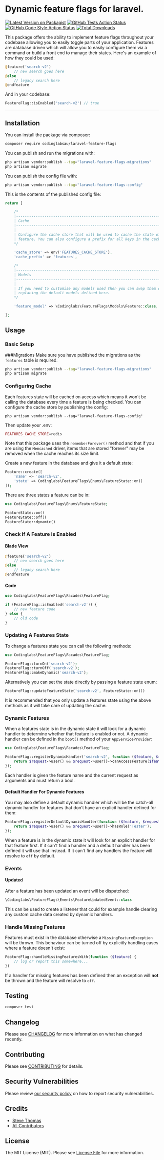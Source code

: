# Dynamic feature flags for laravel.

[![Latest Version on Packagist](https://img.shields.io/packagist/v/codinglabsau/laravel-feature-flags.svg?style=flat-square)](https://packagist.org/packages/codinglabsau/laravel-feature-flags)
[![GitHub Tests Action Status](https://img.shields.io/github/workflow/status/codinglabsau/laravel-feature-flags/run-tests?label=tests)](https://github.com/codinglabsau/laravel-feature-flags/actions?query=workflow%3Arun-tests+branch%3Amain)
[![GitHub Code Style Action Status](https://img.shields.io/github/workflow/status/codinglabsau/laravel-feature-flags/Check%20&%20fix%20styling?label=code%20style)](https://github.com/codinglabsau/laravel-feature-flags/actions?query=workflow%3A"Check+%26+fix+styling"+branch%3Amain)
[![Total Downloads](https://img.shields.io/packagist/dt/codinglabsau/laravel-feature-flags.svg?style=flat-square)](https://packagist.org/packages/codinglabsau/laravel-feature-flags)

This package offers the ability to implement feature flags throughout your codebase allowing you to easily toggle parts of your application. Features are database driven which will allow you to easily configure them via a command or build a front end to manage their states. Here's an example of how they could be used:

```php
@feature('search-v2')
    // new search goes here
@else
    // legacy search here
@endfeature
```
And in your codebase:
```php
FeatureFlag::isEnabled('search-v2') // true
```
___
## Installation

You can install the package via composer:

```bash
composer require codinglabsau/laravel-feature-flags
```

You can publish and run the migrations with:

```bash
php artisan vendor:publish --tag="laravel-feature-flags-migrations"
php artisan migrate
```

You can publish the config file with:

```bash
php artisan vendor:publish --tag="laravel-feature-flags-config"
```

This is the contents of the published config file:

```php
return [

    /*
    |--------------------------------------------------------------------------
    | Cache
    |--------------------------------------------------------------------------
    |
    | Configure the cache store that will be used to cache the state of a
    | feature. You can also configure a prefix for all keys in the cache.
    */

    'cache_store' => env('FEATURES_CACHE_STORE'),
    'cache_prefix' => 'features',

    /*
    |--------------------------------------------------------------------------
    | Models
    |--------------------------------------------------------------------------
    |
    | If you need to customise any models used then you can swap them out by
    | replacing the default models defined here. 
    */

    'feature_model' => \Codinglabs\FeatureFlags\Models\Feature::class,

];
```

## Usage

### Basic Setup

###Migrations
Make sure you have published the migrations as the `features` table is required:
```bash
php artisan vendor:publish --tag="laravel-feature-flags-migrations"
php artisan migrate
```

### Configuring Cache
Each features state will be cached on access which means it won't be calling the database every time a feature is being checked. You can configure the cache store by publishing the config:
```
php artisan vendor:publish --tag="laravel-feature-flags-config"
```
Then update your .env:
```php
FEATURES_CACHE_STORE=redis
```
Note that this package uses the `rememberForever()` method and that if you are using the `Memcached` driver, items that are stored "forever" may be removed when the cache reaches its size limit.

Create a new feature in the database and give it a default state:
```php
Feature::create([
    'name' => 'search-v2',
    'state' => Codinglabs\FeatureFlags\Enums\FeatureState::on()
]);
```
There are three states a feature can be in:
```php
use Codinglabs\FeatureFlags\Enums\FeatureState;

FeatureState::on()
FeatureState::off()
FeatureState::dynamic()
```
### Check If A Feature Is Enabled

#### Blade View
```php
@feature('search-v2')
    // new search goes here
@else
    // legacy search here
@endfeature
```
#### Code
```php
use Codinglabs\FeatureFlags\Facades\FeatureFlag;

if (FeatureFlag::isEnabled('search-v2')) {
    // new feature code
} else {
    // old code
}
```

### Updating A Features State

To change a features state you can call the following methods:
```php
use Codinglabs\FeatureFlags\Facades\FeatureFlag;

FeatureFlag::turnOn('search-v2');
FeatureFlag::turnOff('search-v2');
FeatureFlag::makeDynamic('search-v2');
```
Alternatively you can set the state directly by passing a feature state enum:
```php
FeatureFlag::updateFeatureState('search-v2', FeatureState::on())
```
It is recommended that you only update a features state using the above methods as it will take care of updating the cache.

### Dynamic Features

When a features state is in the dynamic state it will look for a dynamic handler to determine whether that feature is enabled or not. A dynamic handler can be defined in the `boot()` method of your `AppServiceProvider`:
```php
use Codinglabs\FeatureFlags\Facades\FeatureFlag;

FeatureFlag::registerDynamicHandler('search-v2', function ($feature, $request) {
    return $request->user() && $request->user()->canAccessFeature($feature);
});
```
 Each handler is given the feature name and the current request as arguments and must return a bool.

#### Default Handler For Dynamic Features
You may also define a default dynamic handler which will be the catch-all dynamic handler for features that don't have an explicit handler defined for them:
```php
FeatureFlag::registerDefaultDynamicHandler(function ($feature, $request) {
    return $request->user() && $request->user()->hasRole('Tester');
});
```
When a feature is in the dynamic state it will look for an explicit handler for that feature first. If it can't find a handler and a default handler has been defined it will use that instead. If it can't find any handlers the feature will resolve to `off` by default.

### Events
#### Updated
After a feature has been updated an event will be dispatched:
```php
\Codinglabs\FeatureFlags\Events\FeatureUpdatedEvent::class
```
This can be used to create a listener that could for example handle clearing any custom cache data created by dynamic handlers.

### Handle Missing Features
Features must exist in the database otherwise a `MissingFeatureException` will be thrown. This behaviour can be turned off by explicitly handling cases where a feature doesn't exist:
```php
FeatureFlag::handleMissingFeaturesWith(function ($feature) {
    // log or report this somewhere...
})
```
If a handler for missing features has been defined then an exception will **not** be thrown and the feature will resolve to `off`.

## Testing

```bash
composer test
```

## Changelog

Please see [CHANGELOG](CHANGELOG.md) for more information on what has changed recently.

## Contributing

Please see [CONTRIBUTING](https://github.com/spatie/.github/blob/main/CONTRIBUTING.md) for details.

## Security Vulnerabilities

Please review [our security policy](../../security/policy) on how to report security vulnerabilities.

## Credits

- [Steve Thomas](https://github.com/codinglabsau)
- [All Contributors](../../contributors)

## License

The MIT License (MIT). Please see [License File](LICENSE.md) for more information.
